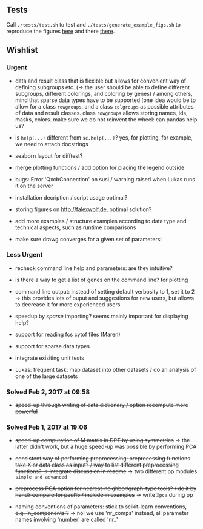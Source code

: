 ## Tests

Call `./tests/test.sh` to test and `./tests/generate_example_figs.sh` to
reproduce the figures [here](https://github.com/theislab/scanpy) and there
[there](https://github.com/theislab/scanpy/examples).

## Wishlist

### Urgent

* data and result class that is flexible but allows for convenient way of
  defining subgroups etc. (-> the user should be able to define different
  subgroups, different colorings, and coloring by genes) / among others, mind
  that sparse data types have to be supported [one idea would be to allow
  for a class `rowgroups`, and a class `colgroups` as possible attributes of data and 
  result classes. class `rowgroups` allows storing names, ids, masks, colors. make
  sure we do not reinvent the wheel: can pandas help us?

* is `help(...)` different from `sc.help(...)`? yes, for plotting, for example, 
  we need to attach docstrings

* seaborn layout for difftest?

* merge plotting functions / add option for placing the legend outside

* bugs: Error 'QxcbConnection' on susi / warning raised when Lukas runs it on the server

* installation decription / script usage optimal?

* storing figures on http://falexwolf.de, optimal solution?

* add more examples / structure examples according to data type and technical
  aspects, such as runtime comparisons

* make sure drawg converges for a given set of parameters!

### Less Urgent

* recheck command line help and parameters: are they intuitive?

* is there a way to get a list of genes on the command line? for plotting

* command line output: instead of setting default verbosity to 1, set it to 2 ->
  this provides lots of ouput and suggestions for new users, but allows to
  decrease it for more experienced users

* speedup by *sparse* importing? seems mainly important for displaying help?

* support for reading fcs cytof files (Maren)

* support for sparse data types

* integrate exisiting unit tests

* Lukas: frequent task: map dataset into other datasets / do an analysis of one
  of the large datasets

### Solved Feb 2, 2017 at 09:58

* ~~speed-up through writing of data dictionary / option recompute more powerful~~

### Solved Feb 1, 2017 at 19:06

* ~~speed-up computation of M matrix in DPT by using symmetries~~ -> the latter
  didn't work, but a huge speed-up was possible by performing PCA

* ~~consistent way of performing preprocessing: preprocessing functions take X or
  data class as input? / way to list different preprocessing functions? -> 
  integrate discussion in readme~~ -> two different pp modules `simple and advanced`

* ~~preprocess PCA option for nearest-neighbor/graph-type tools? / do it by hand? 
  compare for paul15 / include in examples~~ -> write `Xpca` during pp

* ~~naming conventions of parameters: stick to scikit-learn conventions,
  e.g. 'n_components'?~~ -> no! we use 'nr_comps' instead, all parameter names
  involving 'number' are called 'nr_'
